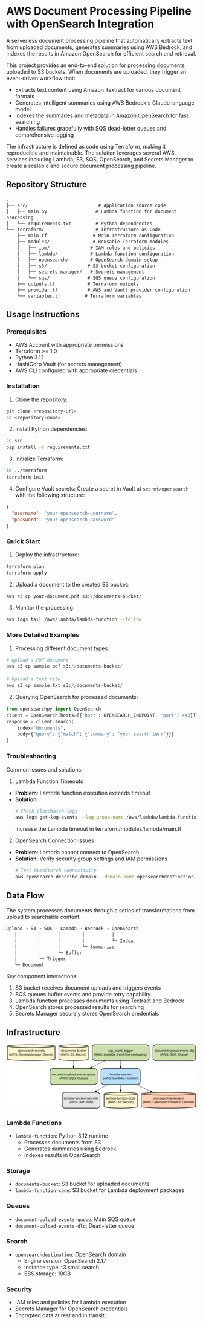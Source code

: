# AWS Document Processing Pipeline with OpenSearch Integration

A serverless document processing pipeline that automatically extracts text from uploaded documents, generates summaries using AWS Bedrock, and indexes the results in Amazon OpenSearch for efficient search and retrieval.

This project provides an end-to-end solution for processing documents uploaded to S3 buckets. When documents are uploaded, they trigger an event-driven workflow that:
- Extracts text content using Amazon Textract for various document formats
- Generates intelligent summaries using AWS Bedrock's Claude language model
- Indexes the summaries and metadata in Amazon OpenSearch for fast searching
- Handles failures gracefully with SQS dead-letter queues and comprehensive logging

The infrastructure is defined as code using Terraform, making it reproducible and maintainable. The solution leverages several AWS services including Lambda, S3, SQS, OpenSearch, and Secrets Manager to create a scalable and secure document processing pipeline.

## Repository Structure
```
.
├── src/                          # Application source code
│   ├── main.py                  # Lambda function for document processing
│   └── requirements.txt         # Python dependencies
└── terraform/                   # Infrastructure as Code
    ├── main.tf                 # Main Terraform configuration
    ├── modules/                # Reusable Terraform modules
    │   ├── iam/               # IAM roles and policies
    │   ├── lambda/            # Lambda function configuration
    │   ├── opensearch/        # OpenSearch domain setup
    │   ├── s3/               # S3 bucket configuration
    │   ├── secrets-manager/   # Secrets management
    │   └── sqs/              # SQS queue configuration
    ├── outputs.tf            # Terraform outputs
    ├── provider.tf           # AWS and Vault provider configuration
    └── variables.tf         # Terraform variables
```

## Usage Instructions
### Prerequisites
- AWS Account with appropriate permissions
- Terraform >= 1.0
- Python 3.12
- HashiCorp Vault (for secrets management)
- AWS CLI configured with appropriate credentials

### Installation

1. Clone the repository:
```bash
git clone <repository-url>
cd <repository-name>
```

2. Install Python dependencies:
```bash
cd src
pip install -r requirements.txt
```

3. Initialize Terraform:
```bash
cd ../terraform
terraform init
```

4. Configure Vault secrets:
Create a secret in Vault at `secret/opensearch` with the following structure:
```json
{
  "username": "your-opensearch-username",
  "password": "your-opensearch-password"
}
```

### Quick Start

1. Deploy the infrastructure:
```bash
terraform plan
terraform apply
```

2. Upload a document to the created S3 bucket:
```bash
aws s3 cp your-document.pdf s3://documents-bucket/
```

3. Monitor the processing:
```bash
aws logs tail /aws/lambda/lambda-function --follow
```

### More Detailed Examples

1. Processing different document types:
```python
# Upload a PDF document
aws s3 cp sample.pdf s3://documents-bucket/

# Upload a text file
aws s3 cp sample.txt s3://documents-bucket/
```

2. Querying OpenSearch for processed documents:
```python
from opensearchpy import OpenSearch
client = OpenSearch(hosts=[{'host': OPENSEARCH_ENDPOINT, 'port': 443}])
response = client.search(
    index="documents",
    body={"query": {"match": {"summary": "your search term"}}}
)
```

### Troubleshooting

Common issues and solutions:

1. Lambda Function Timeouts
- **Problem**: Lambda function execution exceeds timeout
- **Solution**: 
  ```bash
  # Check CloudWatch logs
  aws logs get-log-events --log-group-name /aws/lambda/lambda-function
  ```
  Increase the Lambda timeout in terraform/modules/lambda/main.tf

2. OpenSearch Connection Issues
- **Problem**: Lambda cannot connect to OpenSearch
- **Solution**: Verify security group settings and IAM permissions
  ```bash
  # Test OpenSearch connectivity
  aws opensearch describe-domain --domain-name opensearchdestination
  ```

## Data Flow
The system processes documents through a series of transformations from upload to searchable content.

```ascii
Upload → S3 → SQS → Lambda → Bedrock → OpenSearch
   |        |      |        |          |
   |        |      |        |          └─ Index
   |        |      |        └─ Summarize
   |        |      └─ Buffer
   |        └─ Trigger
   └─ Document
```

Key component interactions:
1. S3 bucket receives document uploads and triggers events
2. SQS queues buffer events and provide retry capability
3. Lambda function processes documents using Textract and Bedrock
4. OpenSearch stores processed results for searching
5. Secrets Manager securely stores OpenSearch credentials

## Infrastructure

![Infrastructure diagram](./docs/infra.svg)

### Lambda Functions
- `lambda-function`: Python 3.12 runtime
  - Processes documents from S3
  - Generates summaries using Bedrock
  - Indexes results in OpenSearch

### Storage
- `documents-bucket`: S3 bucket for uploaded documents
- `lambda-function-code`: S3 bucket for Lambda deployment packages

### Queues
- `document-upload-events-queue`: Main SQS queue
- `document-upload-events-dlq`: Dead-letter queue

### Search
- `opensearchdestination`: OpenSearch domain
  - Engine version: OpenSearch 2.17
  - Instance type: t3.small.search
  - EBS storage: 10GB

### Security
- IAM roles and policies for Lambda execution
- Secrets Manager for OpenSearch credentials
- Encrypted data at rest and in transit